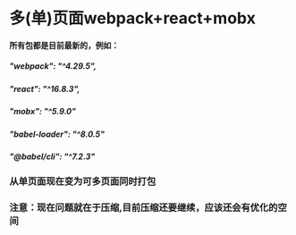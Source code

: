 # 多(单)页面webpack+react+mobx
#### 所有包都是目前最新的，例如：
##### "webpack": "^4.29.5",
##### "react": "^16.8.3",
##### "mobx": "^5.9.0"
##### "babel-loader": "^8.0.5"
##### "@babel/cli": "^7.2.3"

### 从单页面现在变为可多页面同时打包
### 注意：现在问题就在于压缩,目前压缩还要继续，应该还会有优化的空间
